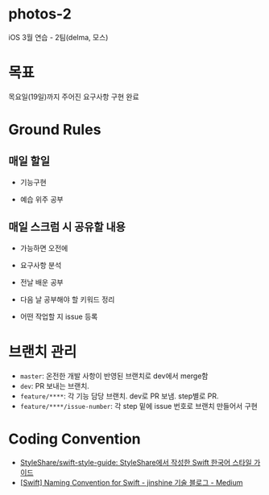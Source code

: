 # photos-2
iOS 3월 연습 - 2팀(delma, 모스)

# 목표

목요일(19일)까지 주어진 요구사항 구현 완료

# Ground Rules

## 매일 할일

- 기능구현

- 예습 위주 공부

## 매일 스크럼 시 공유할 내용

- 가능하면 오전에
- 요구사항 분석

- 전날 배운 공부

- 다음 날 공부해야 할 키워드 정리

- 어떤 작업할 지 issue 등록

# 브랜치 관리

- `master`: 온전한 개발 사항이 반영된 브랜치로 dev에서 merge함
- `dev`: PR 보내는 브랜치.
- `feature/****`: 각 기능 담당 브랜치. dev로 PR 보냄.  step별로 PR.
- `feature/****/issue-number`: 각 step 밑에 issue 번호로 브랜치 만들어서 구현

# Coding Convention

- [StyleShare/swift-style-guide: StyleShare에서 작성한 Swift 한국어 스타일 가이드](https://github.com/StyleShare/swift-style-guide)
- [[Swift] Naming Convention for Swift - jinshine 기술 블로그 - Medium](https://medium.com/jinshine-%EA%B8%B0%EC%88%A0-%EB%B8%94%EB%A1%9C%EA%B7%B8/naming-convention-for-swift-fe15acf46a46)
